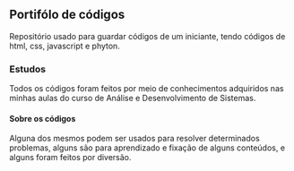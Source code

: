 ## Portifólo de códigos
Repositório usado para guardar códigos de um iniciante, tendo códigos de html, css, javascript e phyton.

### Estudos
Todos os códigos foram feitos por meio de conhecimentos adquiridos nas minhas aulas do curso de Análise e Desenvolvimento de Sistemas.

#### Sobre os códigos
Alguna dos mesmos podem ser usados para resolver determinados problemas, alguns são para aprendizado e fixação de alguns conteúdos, e alguns foram feitos por diversão.
